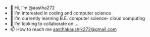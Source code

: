 - 👋 Hi, I’m @aastha272
- 👀 I’m interested in coding and computer science
- 🌱 I’m currently learning B.E. computer science- cloud computing
- 💞️ I’m looking to collaborate on ...
- 📫 How to reach me aasthakaushik272@gmail.com

<!---
aastha272/aastha272 is a ✨ special ✨ repository because its `README.md` (this file) appears on your GitHub profile.
You can click the Preview link to take a look at your changes.
--->
